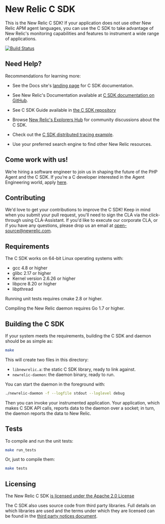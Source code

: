 # New Relic C SDK

This is the New Relic C SDK! If your application does not use other New Relic 
APM agent languages, you can use the C SDK to take advantage of New Relic's
monitoring capabilities and features to instrument a wide range of applications.

[![Build Status](https://travis-ci.org/newrelic/c-sdk.svg?branch=master)](https://travis-ci.org/newrelic/c-sdk)

## Need Help?

Recommendations for learning more:

* See the Docs site's 
[landing page](https://docs.newrelic.com/docs/c-sdk-table-contents)
for C SDK documentation.

* See New Relic's Documentation available at 
[C SDK documentation on GitHub](https://newrelic.github.io/c-sdk/index.html).

* See C SDK Guide available in [the C SDK repository](https://github.com/newrelic/c-sdk/blob/master/GUIDE.md)

* Browse 
[New Relic's Explorers Hub](https://discuss.newrelic.com/c/build-on-new-relic/Open-Source-Agents-SDKs)
for community discussions about the C SDK.

* Check out the [C SDK distributed tracing example](https://github.com/newrelic/c-dt-example).

* Use your preferred search engine to find other New Relic resources.

## Come work with us! 

We’re hiring a software engineer to join us in shaping the future of the PHP Agent and the C SDK.  If you’re a C developer interested in the Agent Engineering world, apply [here](https://newrelic.com/about/careers?p=job%2FoQNhbfwP).


## Contributing

We'd love to get your contributions to improve the C SDK! Keep in mind when you 
submit your pull request, you'll need to sign the CLA via the click-through 
using CLA-Assistant. If you'd like to execute our corporate CLA, or if you 
have any questions, please drop us an email at open-source@newrelic.com.

## Requirements

The C SDK works on 64-bit Linux operating systems with:

* gcc 4.8 or higher
* glibc 2.17 or higher
* Kernel version 2.6.26 or higher
* libpcre 8.20 or higher
* libpthread

Running unit tests requires cmake 2.8 or higher.

Compiling the New Relic daemon requires Go 1.7 or higher.

## Building the C SDK

If your system meets the requirements, building the C SDK and 
daemon should be as simple as:

```sh
make
```

This will create two files in this directory:

* `libnewrelic.a`: the static C SDK library, ready to link against.
* `newrelic-daemon`: the daemon binary, ready to run.

You can start the daemon in the foreground with:

```sh
./newrelic-daemon -f --logfile stdout --loglevel debug
```

Then you can invoke your instrumented application.  Your application,
which makes C SDK API calls, reports data to the daemon over a socket;
in turn, the daemon reports the data to New Relic.


## Tests

To compile and run the unit tests:

```sh
make run_tests
```

Or, just to compile them:

```sh
make tests
```

## Licensing

The New Relic C SDK 
[is licensed under the Apache 2.0 License](https://github.com/newrelic/c-sdk/tree/master/LICENSE)

The C SDK also uses source code from third party libraries. Full details on
which libraries are used and the terms under which they are licensed can be
found in the 
[third party notices document](https://github.com/newrelic/c-sdk/tree/master/THIRD_PARTY_NOTICES.md).
